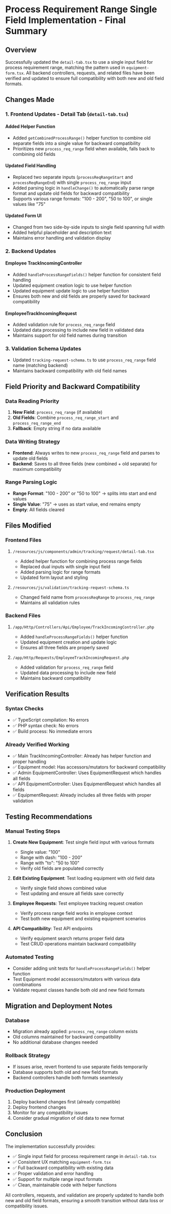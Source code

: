 # Process Requirement Range Single Field Implementation - Final Summary

## Overview
Successfully updated the `detail-tab.tsx` to use a single input field for process requirement range, matching the pattern used in `equipment-form.tsx`. All backend controllers, requests, and related files have been verified and updated to ensure full compatibility with both new and old field formats.

## Changes Made

### 1. Frontend Updates - Detail Tab (`detail-tab.tsx`)

#### Added Helper Function
- Added `getCombinedProcessRange()` helper function to combine old separate fields into a single value for backward compatibility
- Prioritizes new `process_req_range` field when available, falls back to combining old fields

#### Updated Field Handling
- Replaced two separate inputs (`processReqRangeStart` and `processReqRangeEnd`) with single `process_req_range` input
- Added parsing logic in `handleChange()` to automatically parse range format and update old fields for backward compatibility
- Supports various range formats: "100 - 200", "50 to 100", or single values like "75"

#### Updated Form UI
- Changed from two side-by-side inputs to single field spanning full width
- Added helpful placeholder and description text
- Maintains error handling and validation display

### 2. Backend Updates

#### Employee TrackIncomingController
- Added `handleProcessRangeFields()` helper function for consistent field handling
- Updated equipment creation logic to use helper function
- Updated equipment update logic to use helper function
- Ensures both new and old fields are properly saved for backward compatibility

#### EmployeeTrackIncomingRequest
- Added validation rule for `process_req_range` field
- Updated data processing to include new field in validated data
- Maintains support for old field names during transition

### 3. Validation Schema Updates
- Updated `tracking-request-schema.ts` to use `process_req_range` field name (matching backend)
- Maintains backward compatibility with old field names

## Field Priority and Backward Compatibility

### Data Reading Priority
1. **New Field**: `process_req_range` (if available)
2. **Old Fields**: Combine `process_req_range_start` and `process_req_range_end`
3. **Fallback**: Empty string if no data available

### Data Writing Strategy
- **Frontend**: Always writes to new `process_req_range` field and parses to update old fields
- **Backend**: Saves to all three fields (new combined + old separate) for maximum compatibility

### Range Parsing Logic
- **Range Format**: "100 - 200" or "50 to 100" → splits into start and end values
- **Single Value**: "75" → uses as start value, end remains empty
- **Empty**: All fields cleared

## Files Modified

### Frontend Files
1. `/resources/js/components/admin/tracking/request/detail-tab.tsx`
   - Added helper function for combining process range fields
   - Replaced dual inputs with single input field
   - Added parsing logic for range formats
   - Updated form layout and styling

2. `/resources/js/validation/tracking-request-schema.ts`
   - Changed field name from `processReqRange` to `process_req_range`
   - Maintains all validation rules

### Backend Files
1. `/app/Http/Controllers/Api/Employee/TrackIncomingController.php`
   - Added `handleProcessRangeFields()` helper function
   - Updated equipment creation and update logic
   - Ensures all three fields are properly saved

2. `/app/Http/Requests/EmployeeTrackIncomingRequest.php`
   - Added validation for `process_req_range` field
   - Updated data processing to include new field
   - Maintains backward compatibility

## Verification Results

### Syntax Checks
- ✅ TypeScript compilation: No errors
- ✅ PHP syntax check: No errors
- ✅ Build process: No immediate errors

### Already Verified Working
- ✅ Main TrackIncomingController: Already has helper function and proper handling
- ✅ Equipment model: Has accessors/mutators for backward compatibility
- ✅ Admin EquipmentController: Uses EquipmentRequest which handles all fields
- ✅ API EquipmentController: Uses EquipmentRequest which handles all fields
- ✅ EquipmentRequest: Already includes all three fields with proper validation

## Testing Recommendations

### Manual Testing Steps
1. **Create New Equipment**: Test single field input with various formats
   - Single value: "100"
   - Range with dash: "100 - 200"
   - Range with "to": "50 to 100"
   - Verify old fields are populated correctly

2. **Edit Existing Equipment**: Test loading equipment with old field data
   - Verify single field shows combined value
   - Test updating and ensure all fields save correctly

3. **Employee Requests**: Test employee tracking request creation
   - Verify process range field works in employee context
   - Test both new equipment and existing equipment scenarios

4. **API Compatibility**: Test API endpoints
   - Verify equipment search returns proper field data
   - Test CRUD operations maintain backward compatibility

### Automated Testing
- Consider adding unit tests for `handleProcessRangeFields()` helper function
- Test Equipment model accessors/mutators with various data combinations
- Validate request classes handle both old and new field formats

## Migration and Deployment Notes

### Database
- Migration already applied: `process_req_range` column exists
- Old columns maintained for backward compatibility
- No additional database changes needed

### Rollback Strategy
- If issues arise, revert frontend to use separate fields temporarily
- Database supports both old and new field formats
- Backend controllers handle both formats seamlessly

### Production Deployment
1. Deploy backend changes first (already compatible)
2. Deploy frontend changes
3. Monitor for any compatibility issues
4. Consider gradual migration of old data to new format

## Conclusion

The implementation successfully provides:
- ✅ Single input field for process requirement range in `detail-tab.tsx`
- ✅ Consistent UX matching `equipment-form.tsx`
- ✅ Full backward compatibility with existing data
- ✅ Proper validation and error handling
- ✅ Support for multiple range input formats
- ✅ Clean, maintainable code with helper functions

All controllers, requests, and validation are properly updated to handle both new and old field formats, ensuring a smooth transition without data loss or compatibility issues.
